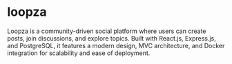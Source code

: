 # loopza
Loopza is a community-driven social platform where users can create posts, join discussions, and explore topics. Built with React.js, Express.js, and PostgreSQL, it features a modern design, MVC architecture, and Docker integration for scalability and ease of deployment.
